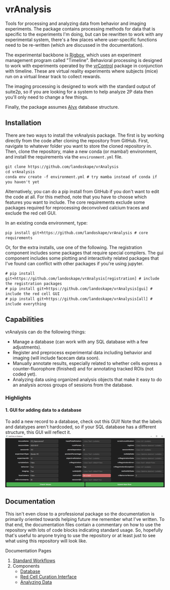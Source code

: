 # vrAnalysis

Tools for processing and analyzing data from behavior and imaging experiments.
The package contains processing methods for data that is specific to the 
experiments I'm doing, but can be rewritten to work with any experimental 
system, there's a few places where user-specific functions need to be 
re-written (which are discussed in the documentation). 

The experimental backbone is [Rigbox](https://github.com/cortex-lab/Rigbox), 
which uses an experiment management program called "Timeline". Behavioral
processing is designed to work with experiments operated by the
[vrControl](https://github.com/landoskape/vrControl) package in conjunction
with timeline. These are virtual reality experiments where subjects (mice) run
on a virtual linear track to collect rewards. 

The imaging processing is designed to work with the standard output of 
suite2p, so if you are looking for a system to help analyze 2P data then 
you'll only need to change a few things. 

Finally, the package assumes [Alyx](https://github.com/cortex-lab/alyx) 
database structure. 

## Installation
There are two ways to install the vrAnalysis package. The first is by working
directly from the code after cloning the repository from GitHub. First, 
navigate to whatever folder you want to store the cloned repository in. Then, 
clone the repository, make a new conda (or mamba!) environment, and install 
the requirements via the `environment.yml` file.
```
git clone https://github.com/landoskape/vrAnalysis
cd vrAnalysis
conda env create -f environment.yml # try mamba instead of conda if you haven't yet
```

Alternatively, you can do a pip install from GitHub if you don't want to edit 
the code at all. For this method, note that you have to choose which features
you want to include. The core requirements exclude some packages required for 
reprocessing deconvolved calcium traces and exclude the red cell GUI.

In an existing conda environment, type:
```
pip install git+https://github.com/landoskape/vrAnalysis # core requirements
```

Or, for the extra installs, use one of the following. The registration 
component includes some packages that require special compilers. The gui
component includes some plotting and interactivity related packages that I've
found can conflict with other packages if you're using jupyter. 
```
# pip install git+https://github.com/landoskape/vrAnalysis[registration] # include the registration packages
# pip install git+https://github.com/landoskape/vrAnalysis[gui] # include the red cell GUI
# pip install git+https://github.com/landoskape/vrAnalysis[all] # include everything
```

## Capabilities
vrAnalysis can do the following things: 
- Manage a database (can work with any SQL database with a few adjustments). 
- Register and preprocess experimental data including behavior and imaging
  (will include facecam data soon).  
- Manually annotate results, especially related to whether cells express
  a counter-fluorophore (finished) and for annotating tracked ROIs (not coded
  yet). 
- Analyzing data using organized analysis objects that make it easy to do an
  analysis across groups of sessions from the database.

### Highlights
#### 1. GUI for adding data to a database
To add a new record to a database, check out this GUI! Note that the labels 
and datatypes aren't hardcoded, so if your SQL database has a different 
structure, this GUI will reflect it. 
![addEntryGUI](docs/media/addEntryGUI.png)


## Documentation
This isn't even close to a professional package so the documentation is 
primarily oriented towards helping future me remember what I've written. To
that end, the documentation files contain a commentary on how to use the 
repository with lots of code blocks indicating standard usage. So, hopefully
that's useful to anyone trying to use the repository or at least just to see
what using this repository will look like.

Documentation Pages
1. [Standard Workflows](docs/workflows.md)
2. Components
   - [Database](docs/database.md)
   - [Red Cell Curation Interface](docs/redCellGUI.md)
   - [Analyzing Data](docs/analysis.md)
